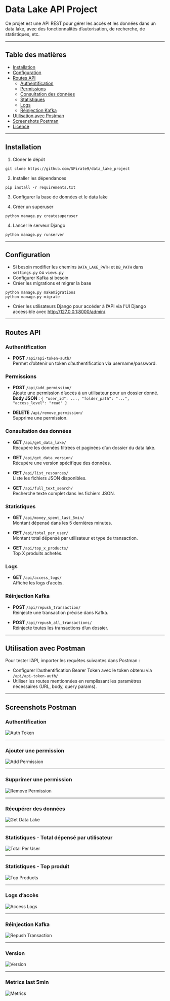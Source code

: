 # Data Lake API Project

Ce projet est une API REST pour gérer les accès et les données dans un data lake, avec des fonctionnalités d’autorisation, de recherche, de statistiques, etc.

---

## Table des matières

- [Installation](#installation)  
- [Configuration](#configuration)  
- [Routes API](#routes-api)  
  - [Authentification](#authentification)  
  - [Permissions](#permissions)  
  - [Consultation des données](#consultation-des-données)  
  - [Statistiques](#statistiques)  
  - [Logs](#logs)  
  - [Réinjection Kafka](#réinjection-kafka)  
- [Utilisation avec Postman](#utilisation-avec-postman)  
- [Screenshots Postman](#screenshots-postman)  
- [Licence](#licence)

---

## Installation

1. Cloner le dépôt  

```git clone https://github.com/SPirate9/data_lake_project```

2. Installer les dépendances  

```pip install -r requirements.txt```

3. Configurer la base de données et le data lake  

4. Créer un superuser

```python manage.py createsuperuser```

4. Lancer le serveur Django  

```python manage.py runserver```

---

## Configuration

- Si besoin modifier les chemins `DATA_LAKE_PATH` et `DB_PATH` dans `settings.py` ou `views.py`  
- Configurer Kafka si besoin  
- Créer les migrations et migrer la base 
```
python manage.py makemigrations
python manage.py migrate
```
- Créer les utilisateurs Django pour accéder à l’API via l'UI Django accessible avec 
http://127.0.0.1:8000/admin/
---

## Routes API

### Authentification

- **POST** `/api/api-token-auth/`  
  Permet d’obtenir un token d’authentification via username/password.

### Permissions

- **POST** `/api/add_permission/`  
  Ajoute une permission d’accès à un utilisateur pour un dossier donné.  
  **Body JSON** : `{ "user_id": ..., "folder_path": "...", "access_level": "read" }`

- **DELETE** `/api/remove_permission/`  
  Supprime une permission.

### Consultation des données

- **GET** `/api/get_data_lake/`  
  Récupère les données filtrées et paginées d’un dossier du data lake.

- **GET** `/api/get_data_version/`  
  Récupère une version spécifique des données.

- **GET** `/api/list_resources/`  
  Liste les fichiers JSON disponibles.

- **GET** `/api/full_text_search/`  
  Recherche texte complet dans les fichiers JSON.

### Statistiques

- **GET** `/api/money_spent_last_5min/`  
  Montant dépensé dans les 5 dernières minutes.

- **GET** `/api/total_per_user/`  
  Montant total dépensé par utilisateur et type de transaction.

- **GET** `/api/top_x_products/`  
  Top X produits achetés.

### Logs

- **GET** `/api/access_logs/`  
  Affiche les logs d’accès.

### Réinjection Kafka

- **POST** `/api/repush_transaction/`  
  Réinjecte une transaction précise dans Kafka.

- **POST** `/api/repush_all_transactions/`  
  Réinjecte toutes les transactions d’un dossier.

---

## Utilisation avec Postman

Pour tester l’API, importer les requêtes suivantes dans Postman :  
- Configurer l’authentification Bearer Token avec le token obtenu via `/api/api-token-auth/`  
- Utiliser les routes mentionnées en remplissant les paramètres nécessaires (URL, body, query params).

---

## Screenshots Postman

### Authentification

![Auth Token](./rendu/capture_tp2/auth.png)

---

### Ajouter une permission

![Add Permission](./rendu/capture_tp2/addperm.png)

---

### Supprimer une permission

![Remove Permission](./rendu/capture_tp2/removeperm.png)

---

### Récupérer des données

![Get Data Lake](./rendu/capture_tp2/getdata.png)

---

### Statistiques - Total dépensé par utilisateur

![Total Per User](./rendu/capture_tp2/totalperuser.png)

---


### Statistiques - Top produit

![Top Products](./rendu/capture_tp2/topproducts.png)

---

### Logs d’accès

![Access Logs](./rendu/capture_tp2/logs.png)

---

### Réinjection Kafka

![Repush Transaction](./screenshots/repush_transaction.png)

---

### Version

![Version](https://github.com/SPirate9/data_lake_project/blob/main/rendu/capture_tp2/version2.png)

---

### Metrics last 5min

![Metrics](./rendu/capture_tp2/metrics.png)